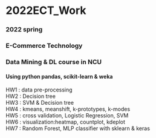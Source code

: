 # 2022ECT_Work
### 2022 spring
### E-Commerce Technology
### Data Mining & DL course in NCU
#### Using python pandas, scikit-learn & weka
HW1 : data pre-processing<br>
HW2 : Decision tree<br>
HW3 : SVM & Decision tree<br>
HW4 : kmeans, meanshift, k-prototypes, k-modes<br>
HW5 : cross validation, Logistic Regression, SVM<br>
HW6 : visualization:heatmap, countplot, kdeplot<br>
HW7 : Random Forest, MLP classifier with sklearn & keras<br>
